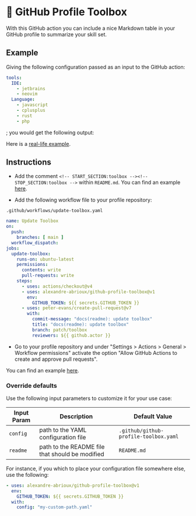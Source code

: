 # 🔧 GitHub Profile Toolbox

With this GitHub action you can include a nice Markdown table in your GitHub profile
to summarize your skill set.

## Example

Giving the following configuration passed as an input to the GitHub action:

```yaml
tools:
  IDE:
    - jetbrains
    - neovim
  Language:
    - javascript
    - cplusplus
    - rust
    - php
```

; you would get the following output:

<!-- START_SECTION:toolbox --><!-- STOP_SECTION:toolbox -->

Here is a [real-life example](https://github.com/alexandre-abrioux#hammer_and_wrench-toolbox
).

## Instructions

- Add the comment `<!-- START_SECTION:toolbox --><!-- STOP_SECTION:toolbox -->` within `README.md`.
  You can find an example
  [here](https://github.com/alexandre-abrioux/github-profile-toolbox/blob/main/README.md?plain=1#L24).

- Add the following workflow file to your profile repository:

`.github/workflows/update-toolbox.yaml`

```yaml
name: Update Toolbox
on:
  push:
    branches: [ main ]
  workflow_dispatch:
jobs:
  update-toolbox:
    runs-on: ubuntu-latest
    permissions:
      contents: write
      pull-requests: write
    steps:
      - uses: actions/checkout@v4
      - uses: alexandre-abrioux/github-profile-toolbox@v1
        env:
          GITHUB_TOKEN: ${{ secrets.GITHUB_TOKEN }}
      - uses: peter-evans/create-pull-request@v7
        with:
          commit-message: "docs(readme): update toolbox"
          title: "docs(readme): update toolbox"
          branch: patch/toolbox
          reviewers: ${{ github.actor }}
```

- Go to your profile repository and under "Settings > Actions > General > Workflow permissions"
  activate the option "Allow GitHub Actions to create and approve pull requests".

You can find an
example [here](https://github.com/alexandre-abrioux/github-profile-toolbox/blob/main/.github/workflows/update-toolbox.yaml).

### Override defaults

Use the following input parameters to customize it for your use case:

| Input Param | Description                                     | Default Value                         |
|-------------|-------------------------------------------------|---------------------------------------|
| `config`    | path to the YAML configuration file             | `.github/github-profile-toolbox.yaml` |
| `readme`    | path to the README file that should be modified | `README.md`                           |

For instance, if you which to place your configuration file somewhere else, use the following:

```yaml
- uses: alexandre-abrioux/github-profile-toolbox@v1
  env:
    GITHUB_TOKEN: ${{ secrets.GITHUB_TOKEN }}
  with:
    config: "my-custom-path.yaml"
```
